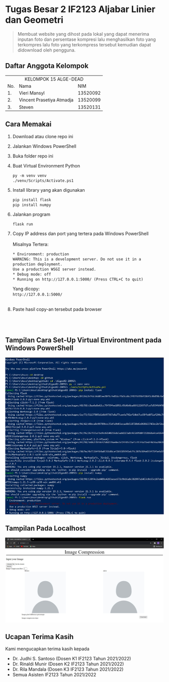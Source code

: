 # Tugas Besar 2 IF2123 Aljabar Linier dan Geometri
> Membuat website yang dihost pada lokal yang dapat menerima inputan foto dan persentase kompresi lalu menghasilkan foto yang terkompres lalu foto yang terkompress tersebut kemudian dapat didownload oleh pengguna.

## Daftar Anggota Kelompok
<table>
<tr><td colspan = 3 align = "center">KELOMPOK 15 ALGE-DEAD</td></tr>
<tr><td>No.</td><td>Nama</td><td>NIM</td></tr>
<tr><td>1.</td><td>Vieri Mansyl</td><td>13520092</td></tr>
<tr><td>2.</td><td>Vincent Prasetiya Atmadja</td><td>13520099</td></tr>
<tr><td>3.</td><td>Steven</td><td>13520131</td></tr>
</table>

## Cara Memakai
1. Download atau clone repo ini
2. Jalankan Windows PowerShell
3. Buka folder repo ini
4. Buat Virtual Environment Python
    ```
    py -m venv venv
    ./venv/Scripts/Activate.ps1
    ```
5. Install library yang akan digunakan
    ```
    pip install flask
    pip install numpy
    ```
6. Jalankan program
    ```
    flask run
    ```
7. Copy IP address dan port yang tertera pada Windows PowerShell
    <br/>
    <br/>
    Misalnya Tertera:
    ```
    * Environment: production
    WARNING: This is a development server. Do not use it in a production deployment.
    Use a production WSGI server instead.
    * Debug mode: off
    * Running on http://127.0.0.1:5000/ (Press CTRL+C to quit)
    ```
    Yang dicopy:   
    `http://127.0.0.1:5000/`
    <br/>
    <br/>

8. Paste hasil copy-an tersebut pada browser

<br/>
<br/>

## Tampilan Cara Set-Up Virtual Environtment pada Windows PowerShell
![Tampilan pada windows powershell](./readme-related/wps.jpg)

## Tampilan Pada Localhost
![Tampilan pada browser](./readme-related/web.jpg)

## Ucapan Terima Kasih
Kami mengucapkan terima kasih kepada
* Dr. Judhi S. Santoso (Dosen K1 IF2123 Tahun 2021/2022)
* Dr. Rinaldi Munir (Dosen K2 IF2123 Tahun 2021/2022)
* Dr. Rila Mandala (Dosen K3 IF2123 Tahun 2021/2022)
* Semua Asisten IF2123 Tahun 2021/2022

